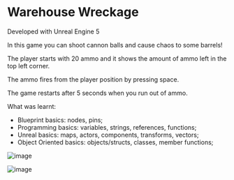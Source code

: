# Warehouse Wreckage

Developed with Unreal Engine 5

In this game you can shoot cannon balls and cause chaos to some barrels!

The player starts with 20 ammo and it shows the amount of ammo left in the top left corner.

The ammo fires from the player position by pressing space.

The game restarts after 5 seconds when you run out of ammo.

What was learnt:

- Blueprint basics: nodes, pins;
- Programming basics: variables, strings, references, functions;
- Unreal basics: maps, actors, components, transforms, vectors;
- Object Oriented basics: objects/structs, classes, member functions;

![image](https://user-images.githubusercontent.com/27180625/221374402-af7c6d0b-6a62-4d18-a080-40732fe1d5ec.png)

![image](https://user-images.githubusercontent.com/27180625/221374580-c8e875ac-ab0c-4c5c-912a-e0e02f8b3ab4.png)


